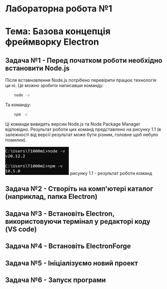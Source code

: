 # Лабораторна робота №1

# Тема: Базова концепція фреймворку Electron

## Задача №1 - Перед початком роботи необхідно встановити Node.js

Після вставновлення Node.js потрібено перевірити працює технологія ци ні. Це можно зробити написавши команду:
``` cmd
    node -v
```

Та команду:

``` cmd
    npm -v
```

Ці команди вивидять версии Node.js та Node Package Manager відповідно. Результат роботи цих команд представлено на рисунку 1.1 (в залежності від версії результат може бути різним, головне щоб небуло помилки).

![рисунку 1.1 - результат роботи команд](./images/1.jpg)
рисунку 1.1 - результат роботи команд

## Задача №2 - Створіть на комп'ютері каталог (наприклад, папка Electron)
## Задача №3 - Встановіть Electron, використовуючи термінал у редакторі коду (VS code)
## Задача №4 - Встановіть ElectronForge
## Задача №5 - Ініціалізуємо новий проект
## Задача №6 - Запуск програми